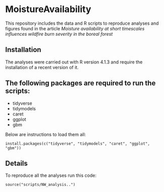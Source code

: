# MoistureAvailability

This repository includes the data and R scripts to reproduce analyses and figures found in the article  _Moisture availability at short timescales influences wildfire burn severity in the boreal forest_ 

## Installation

The analyses were carried out with R version 4.1.3 and require the installation of a recent version of it.

## The following packages are required to run the scripts:

- tidyverse
- tidymodels
- caret
- ggplot
- gbm

Below are instructions to load them all:

```
install.packages(c("tidyverse", "tidymodels", "caret", "ggplot", "gbm"))
```

## Details

To reproduce all the analyses run this code:

```
source("scripts/NW_analysis..")
```

